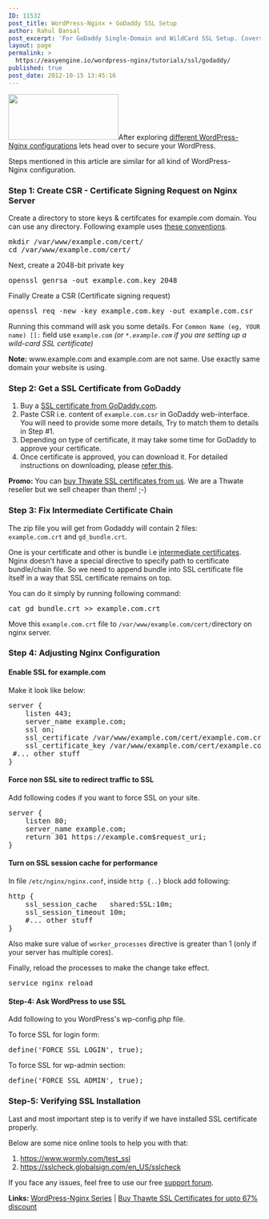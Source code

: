 ```yaml
---
ID: 11532
post_title: WordPress-Nginx + GoDaddy SSL Setup
author: Rahul Bansal
post_excerpt: 'For GoDaddy Single-Domain and WildCard SSL Setup. Covers SSL Session cache for performance. Redirecting non-SSL traffic to SSL & test cases.'
layout: page
permalink: >
  https://easyengine.io/wordpress-nginx/tutorials/ssl/godaddy/
published: true
post_date: 2012-10-15 13:45:16
---
```

<a href="https://easyengine.io/wordpress-nginx/tutorial"><img class="alignright size-full wp-image-14759" title="wordpress-nginx1" alt="" src="https://easyengine.io/wp-content/uploads/2012/09/wordpress-nginx1.jpeg" width="220" height="91" /></a>After exploring <a href="https://easyengine.io/wordpress-nginx/tutorials/">different WordPress-Nginx configurations</a> lets head over to secure your WordPress.

Steps mentioned in this article are similar for all kind of WordPress-Nginx configuration.
<h3>Step 1: Create CSR - Certificate Signing Request on Nginx Server</h3>
Create a directory to store keys &amp; certifcates for example.com domain. You can use any directory. Following example uses <a href="https://easyengine.io/wordpress-nginx/tutorials/conventions/">these conventions</a>.
<pre>mkdir /var/www/example.com/cert/
cd /var/www/example.com/cert/</pre>
Next, create a 2048-bit private key
<pre>openssl genrsa -out example.com.key 2048</pre>
Finally Create a CSR (Certificate signing request)
<pre>openssl req -new -key example.com.key -out example.com.csr</pre>
Running this command will ask you some details. For <code>Common Name (eg, YOUR name) []:</code> field use <code>example.com</code> <em>(or <code>*.example.com</code> if you are setting up a wild-card SSL certificate)</em>
<p class="rtp-info"><strong>Note:</strong> www.example.com and example.com are not same. Use exactly same domain your website is using.</p>

<h3>Step 2: Get a SSL Certificate from GoDaddy</h3>
<ol>
	<li>Buy a <a href="http://www.godaddy.com/ssl/ssl-certificates.aspx">SSL certificate from GoDaddy.com</a>.</li>
	<li>Paste CSR i.e. content of <code>example.com.csr</code> in GoDaddy web-interface. You will need to provide some more details, Try to match them to details in Step #1.</li>
	<li>Depending on type of certificate, it may take some time for GoDaddy to approve your certificate.</li>
	<li>Once certificate is approved, you can download it. For detailed instructions on downloading, please <a href="http://support.godaddy.com/help/article/4754/downloading-an-ssl-certificate">refer this</a>.</li>
</ol>
<p class="rtp-info"><strong>Promo:</strong> You can <a href="http://dh.rtcamp.com/digital-ssl-certificate/index.php">buy Thwate SSL certificates from us</a>. We are a Thwate reseller but we sell cheaper than them! ;-)</p>

<h3>Step 3: Fix Intermediate Certificate Chain</h3>
The zip file you will get from Godaddy will contain 2 files: <code>example.com.crt</code> and <code>gd_bundle.crt</code>.

One is your certificate and other is bundle i.e <a href="http://en.wikipedia.org/wiki/Intermediate_certificate_authorities">intermediate certificates</a>. Nginx doesn't have a special directive to specify path to certificate bundle/chain file. So we need to append bundle into SSL certificate file itself in a way that SSL certificate remains on top.

You can do it simply by running following command:
<pre>cat gd_bundle.crt &gt;&gt; example.com.crt</pre>
Move this <code>example.com.crt</code> file to <code>/var/www/example.com/cert/</code>directory on nginx server.
<h3>Step 4: Adjusting Nginx Configuration</h3>
<h4>Enable SSL for example.com</h4>
Make it look like below:
<pre>server {
    listen 443;
    server_name example.com;
    ssl on;
    ssl_certificate /var/www/example.com/cert/example.com.crt;
    ssl_certificate_key /var/www/example.com/cert/example.com.key;
 #... other stuff
}</pre>
<h4>Force non SSL site to redirect traffic to SSL</h4>
Add following codes if you want to force SSL on your site.
<pre>server {
    listen 80;
    server_name example.com;
    return 301 https://example.com$request_uri;
}</pre>
<h4>Turn on SSL session cache for performance</h4>
In file <code>/etc/nginx/nginx.conf</code>, inside <code>http {..}</code> block add following:
<pre class="nginx">http {
    ssl_session_cache   shared:SSL:10m;
    ssl_session_timeout 10m;
    #... other stuff
}</pre>
Also make sure value of <code>worker_processes</code> directive is greater than 1 (only if your server has multiple cores).

Finally, reload the processes to make the change take effect.
<pre>service nginx reload</pre>
<h4>Step-4: Ask WordPress to use SSL</h4>
Add following to you WordPress's wp-config.php file.

To force SSL for login form:
<pre>define('FORCE_SSL_LOGIN', true);</pre>
To force SSL for wp-admin section:
<pre>define('FORCE_SSL_ADMIN', true);</pre>
<h3>Step-5: Verifying SSL Installation</h3>
Last and most important step is to verify if we have installed SSL certificate properly.

Below are some nice online tools to help you with that:
<ol>
	<li><a href="https://www.wormly.com/test_ssl">https://www.wormly.com/test_ssl</a></li>
	<li><a href="https://sslcheck.globalsign.com/en_US/sslcheck">https://sslcheck.globalsign.com/en_US/sslcheck</a></li>
</ol>
If you face any issues, feel free to use our free <a href="https://easyengine.io/support">support forum</a>.

<strong>Links: </strong><a href="https://easyengine.io/wordpress-nginx/tutorials/">WordPress-Nginx Series</a> | <a href="http://dh.rtcamp.com/digital-ssl-certificate/index.php">Buy Thawte SSL Certificates for upto 67% discount</a>